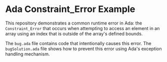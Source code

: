 # Ada Constraint_Error Example

This repository demonstrates a common runtime error in Ada: the `Constraint_Error` that occurs when attempting to access an element in an array using an index that is outside of the array's defined bounds.

The `bug.ada` file contains code that intentionally causes this error. The `bugSolution.ada` file shows how to prevent this error using Ada's exception handling mechanism.